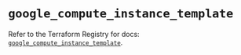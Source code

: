 # `google_compute_instance_template`

Refer to the Terraform Registry for docs: [`google_compute_instance_template`](https://registry.terraform.io/providers/hashicorp/google/5.39.0/docs/resources/compute_instance_template).
